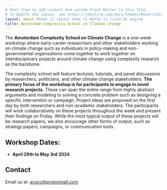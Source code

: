 ```yaml
---
# Feel free to add content and custom Front Matter to this file.
# To modify the layout, see https://jekyllrb.com/docs/themes/#overriding-theme-defaults
layout: about #home il layout home ti mette la lista di pagine
title: Amsterdam Complexity School on Climate Change
---
```


The **Amsterdam Complexity School on Climate Change** is a one-week workshop where early-career researchers and other stakeholders working on climate change such as individuals in policy-making and non-governmental organizations come together to work together on interdisciplinary projects around climate change using complexity research as the backbone.

The complexity school will feature lectures, tutorials, and panel discussions by researchers, politicians, and other climate change stakeholders. **The primary focus of the workshop is for participants to engage in novel research projects.** These can span the entire range from highly abstract arguments and modeling to solving a concrete problem such as designing a specific intervention or campaign. Project ideas are proposed on the first day by both researchers and non-academic stakeholders. The participants will work collaboratively on these projects throughout the week and present their findings on Friday. While the most typical output of these projects will be research papers, we also encourage other forms of output, such as strategy papers, campaigns, or communication tools.


## Workshop Dates:
- **April 29th to May 3rd 2024**

<!---
## Applications:
- Start of applications: December 1st, 2023
- Deadline for applications: January 15th, 2024
- Notification of acceptance: January 31st, 2024
--->

## Contact

Email us at: [acscc@protonmail.com](mailto:acscc@protonmail.com)

<!---
<center>
<a class="twitter-timeline" data-width="300" data-height="550" href="https://twitter.com/winter_complex">Tweets by wwcs</a> <script async src="https://platform.twitter.com/widgets.js" charset="utf-8"></script> </center>
--->
